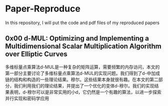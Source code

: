 # Paper-Reproduce
In this repository, I will put the code and pdf files of my reproduced papers

## 0x00 d-MUL: Optimizing and Implementing a Multidimensional Scalar Multiplication Algorithm over Elliptic Curves
多维标量点乘算法d-MUL是一种复杂的矩阵运算，需要频繁的内存访问，本文的第一部分主要讨论了多维标量点乘算法d-MUL的实现问题。我们得到了d-中加成链的结构和构造的一些理论结果。穆尔。这些结果本身就很有趣。在本文的第二部分，我们利用我们的理论结果，并提出了一个优化的变体d-穆尔。我们的实现结果表明，d-穆尔可以是非常实用的小d，它仍然是一个有趣的算法，以进一步探索并行实现和密码学应用

